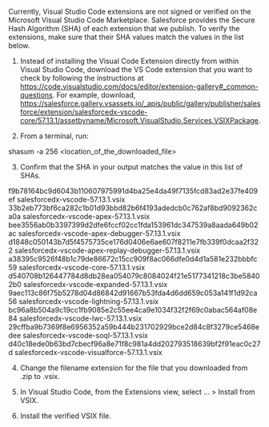 Currently, Visual Studio Code extensions are not signed or verified on the
Microsoft Visual Studio Code Marketplace. Salesforce provides the Secure Hash
Algorithm (SHA) of each extension that we publish. To verify the extensions,
make sure that their SHA values match the values in the list below.

1. Instead of installing the Visual Code Extension directly from within Visual
   Studio Code, download the VS Code extension that you want to check by
   following the instructions at
   https://code.visualstudio.com/docs/editor/extension-gallery#_common-questions.
   For example, download,
   https://salesforce.gallery.vsassets.io/_apis/public/gallery/publisher/salesforce/extension/salesforcedx-vscode-core/57.13.1/assetbyname/Microsoft.VisualStudio.Services.VSIXPackage.

2. From a terminal, run:

shasum -a 256 <location_of_the_downloaded_file>

3. Confirm that the SHA in your output matches the value in this list of SHAs.

f9b78164bc9d6043b110607975991d4ba25e4da49f7135fcd83ad2e37fe409ef  salesforcedx-vscode-57.13.1.vsix
33b2eb773bf6ca282c1b01d93bbd82b6f4193adedcb0c762af8bd9092362ca0a  salesforcedx-vscode-apex-57.13.1.vsix
bee3556ab0b3397399d2dfe6fccf02cc1fda153961dc347539a8aada649b02ac  salesforcedx-vscode-apex-debugger-57.13.1.vsix
d1848c050143b7d5f4575735ce176d0406e6ae607f8211e7fb339f0dcaa2f322  salesforcedx-vscode-apex-replay-debugger-57.13.1.vsix
a38395c9526f48b1c79de86672c15cc909f8ac066dfe0d4d1a581e232bbbfc59  salesforcedx-vscode-core-57.13.1.vsix
d540708b126447784d8db28ea054079c8084024f21e5177341218c3be58402b0  salesforcedx-vscode-expanded-57.13.1.vsix
9aec113c86f75b5278d04d86842d91667b53fda4d6dd659c053a141f1d92ca56  salesforcedx-vscode-lightning-57.13.1.vsix
bc96a8b504a9c19cc1fb9085e2c55ee4ca9e1034f32f2f69c0abac564af08e84  salesforcedx-vscode-lwc-57.13.1.vsix
29cffba9b7369f8e6956352a59b444b231702929bce2d84c8f3279ce5468edee  salesforcedx-vscode-soql-57.13.1.vsix
d40c18ede0b63bd7cbecf96a8e71f8c981a4dd202793518639bf2f91eac0c27d  salesforcedx-vscode-visualforce-57.13.1.vsix


4. Change the filename extension for the file that you downloaded from .zip to
.vsix.

5. In Visual Studio Code, from the Extensions view, select ... > Install from
VSIX.

6. Install the verified VSIX file.

